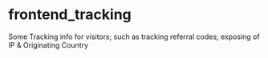 frontend_tracking
=================

Some Tracking info for visitors; such as tracking referral codes; exposing of IP &amp; Originating Country
